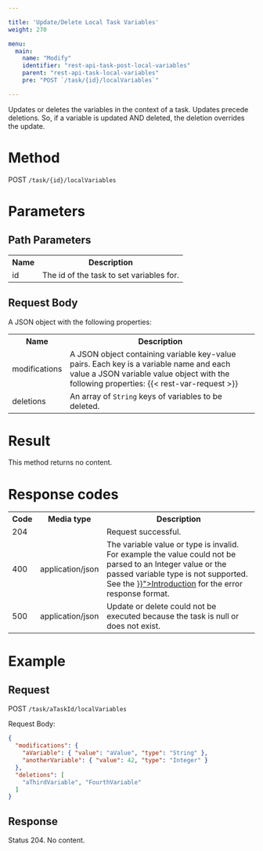 ```yaml
---

title: 'Update/Delete Local Task Variables'
weight: 270

menu:
  main:
    name: "Modify"
    identifier: "rest-api-task-post-local-variables"
    parent: "rest-api-task-local-variables"
    pre: "POST `/task/{id}/localVariables`"

---
```



Updates or deletes the variables in the context of a task.
Updates precede deletions. So, if a variable is updated AND deleted, the deletion overrides the update.


# Method

POST `/task/{id}/localVariables`


# Parameters

## Path Parameters

<table class="table table-striped">
  <tr>
    <th>Name</th>
    <th>Description</th>
  </tr>
  <tr>
    <td>id</td>
    <td>The id of the task to set variables for.</td>
  </tr>
</table>


## Request Body

A JSON object with the following properties:

<table class="table table-striped">
  <tr>
    <th>Name</th>
    <th>Description</th>
  </tr>
  <tr>
    <td>modifications</td>
    <td>A JSON object containing variable key-value pairs. Each key is a variable name and each value a JSON variable value object with the following properties:
    {{< rest-var-request >}}
  </tr>
  <tr>
    <td>deletions</td>
    <td>An array of <code>String</code> keys of variables to be deleted.</td>
  </tr>
</table>


# Result

This method returns no content.


# Response codes

<table class="table table-striped">
  <tr>
    <th>Code</th>
    <th>Media type</th>
    <th>Description</th>
  </tr>
  <tr>
    <td>204</td>
    <td></td>
    <td>Request successful.</td>
  </tr>
  <tr>
    <td>400</td>
    <td>application/json</td>
    <td>The variable value or type is invalid. For example the value could not be parsed to an Integer value or the passed variable type is not supported. See the <a href="{{< relref "reference/rest/overview/index.md#error-handling" >}}">Introduction</a> for the error response format.</td>
  </tr>
  <tr>
    <td>500</td>
    <td>application/json</td>
    <td>Update or delete could not be executed because the task is null or does not exist.</td>
  </tr>
</table>

# Example

## Request

POST `/task/aTaskId/localVariables`

Request Body:

```json
{
  "modifications": {
    "aVariable": { "value": "aValue", "type": "String" },
    "anotherVariable": { "value": 42, "type": "Integer" }
  },
  "deletions": [
    "aThirdVariable", "FourthVariable"
  ]
}
```

## Response

Status 204. No content.

